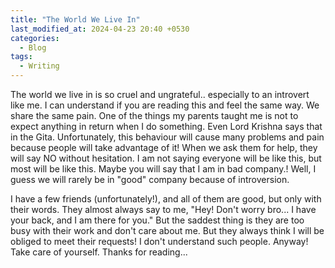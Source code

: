 ```yaml
---
title: "The World We Live In"
last_modified_at: 2024-04-23 20:40 +0530
categories:
  - Blog
tags:
  - Writing
---
```


The world we live in is so cruel and ungrateful.. especially to an introvert like me. I can understand if you are reading this and feel the same way. We share the same pain. One of the things my parents taught me is not to expect anything in return when I do something. Even Lord Krishna says that in the Gita. Unfortunately, this behaviour will cause many problems and pain because people will take advantage of it! When we ask them for help, they will say NO without hesitation. I am not saying everyone will be like this, but most will be like this. Maybe you will say that I am in bad company.! Well, I guess we will rarely be in "good" company because of introversion.

I have a few friends (unfortunately!), and all of them are good, but only with their words. They almost always say to me, "Hey! Don't worry bro... I have your back, and I am there for you." But the saddest thing is they are too busy with their work and don't care about me. But they always think I will be obliged to meet their requests! I don't understand such people. Anyway! Take care of yourself. Thanks for reading...
